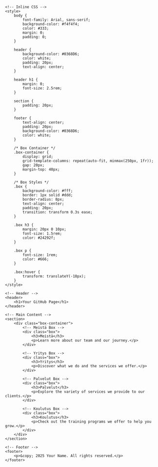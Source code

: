 <head>
    <meta charset="UTF-8">
    <meta name="viewport" content="width=device-width, initial-scale=1.0">
    <title>Your GitHub Page</title>

    <!-- Inline CSS -->
    <style>
        body {
            font-family: Arial, sans-serif;
            background-color: #f4f4f4;
            color: #333;
            margin: 0;
            padding: 0;
        }

        header {
            background-color: #0368D6;
            color: white;
            padding: 20px;
            text-align: center;
        }

        header h1 {
            margin: 0;
            font-size: 2.5rem;
        }

        section {
            padding: 20px;
        }

        footer {
            text-align: center;
            padding: 20px;
            background-color: #0368D6;
            color: white;
        }

        /* Box Container */
        .box-container {
            display: grid;
            grid-template-columns: repeat(auto-fit, minmax(250px, 1fr));
            gap: 20px;
            margin-top: 40px;
        }

        /* Box Styles */
        .box {
            background-color: #fff;
            border: 1px solid #ddd;
            border-radius: 8px;
            text-align: center;
            padding: 20px;
            transition: transform 0.3s ease;
        }

        .box h3 {
            margin: 20px 0 10px;
            font-size: 1.5rem;
            color: #24292f;
        }

        .box p {
            font-size: 1rem;
            color: #666;
        }

        .box:hover {
            transform: translateY(-10px);
        }
    </style>
</head>
<body>

    <!-- Header -->
    <header>
        <h1>Your GitHub Page</h1>
    </header>

    <!-- Main Content -->
    <section>
        <div class="box-container">
            <!-- Meistä Box -->
            <div class="box">
                <h3>Meistä</h3>
                <p>Learn more about our team and our journey.</p>
            </div>

            <!-- Yritys Box -->
            <div class="box">
                <h3>Yritys</h3>
                <p>Discover what we do and the services we offer.</p>
            </div>

            <!-- Palvelut Box -->
            <div class="box">
                <h3>Palvelut</h3>
                <p>Explore the variety of services we provide to our clients.</p>
            </div>

            <!-- Koulutus Box -->
            <div class="box">
                <h3>Koulutus</h3>
                <p>Check out the training programs we offer to help you grow.</p>
            </div>
        </div>
    </section>

    <!-- Footer -->
    <footer>
        <p>&copy; 2025 Your Name. All rights reserved.</p>
    </footer>
